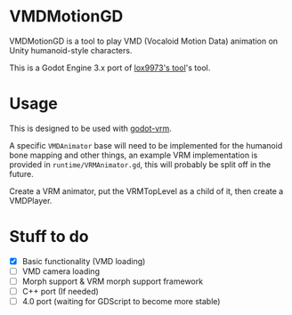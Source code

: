 # VMDMotionGD

VMDMotionGD is a tool to play VMD (Vocaloid Motion Data) animation on Unity humanoid-style characters.

This is a Godot Engine 3.x port of [lox9973's tool](https://gitlab.com/lox9973/VMDMotion/-/tree/master)'s tool.

# Usage

This is designed to be used with [godot-vrm](https://github.com/V-Sekai/godot-vrm).

A specific `VMDAnimator` base will need to be implemented for the humanoid bone mapping and other things, an example VRM implementation is provided in `runtime/VRMAnimator.gd`, this will probably be split off in the future.

Create a VRM animator, put the VRMTopLevel as a child of it, then create a VMDPlayer.

# Stuff to do

- [x] Basic functionality (VMD loading)
- [ ] VMD camera loading
- [ ] Morph support & VRM morph support framework
- [ ] C++ port (If needed)
- [ ] 4.0 port (waiting for GDScript to become more stable)

